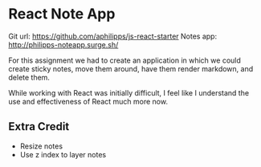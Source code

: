 # React Note App

Git url: https://github.com/aphilipps/js-react-starter
Notes app: http://philipps-noteapp.surge.sh/

For this assignment we had to create an application in which we could create sticky notes, move them around, have them render markdown, and delete them.

While working with React was initially difficult, I feel like I understand the use and effectiveness of React much more now.

## Extra Credit
- Resize notes
- Use z index to layer notes
